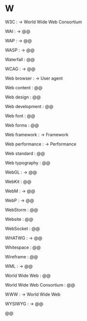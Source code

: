 # W

W3C
: → World Wide Web Consortium

WAI
: → @@

WAP
: → @@

WASP
: → @@

Waterfall
: @@

WCAG
: → @@

Web browser
: → User agent

Web content
: @@

Web design
: @@

Web development
: @@

Web font
: @@

Web forms
: @@

Web framework
: → Framework

Web performance
: → Performance

Web standard
: @@

Web typography
: @@

WebGL
: → @@

WebKit
: @@

WebM
: → @@

WebP
: → @@

WebStorm
: @@

Website
: @@

WebSocket
: @@

WHATWG
: → @@

Whitespace
: @@

Wireframe
: @@

WML
: → @@

World Wide Web
: @@

World Wide Web Consortium
: @@

WWW
: → World Wide Web

WYSIWYG
: → @@

@@